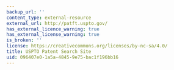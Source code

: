 ```yaml
---
backup_url: ''
content_type: external-resource
external_url: http://patft.uspto.gov/
has_external_licence_warning: true
has_external_license_warning: true
is_broken: ''
license: https://creativecommons.org/licenses/by-nc-sa/4.0/
title: USPTO Patent Search Site
uid: 096407e0-1a5a-4845-9e75-bac1f196bb16
---
```

